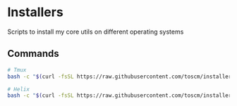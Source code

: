 # Installers

Scripts to install my core utils on different operating systems

## Commands

```bash
# Tmux
bash -c "$(curl -fsSL https://raw.githubusercontent.com/toscm/installers/main/tmux.sh)"

# Helix
bash -c "$(curl -fsSL https://raw.githubusercontent.com/toscm/installers/main/helix)"
```
